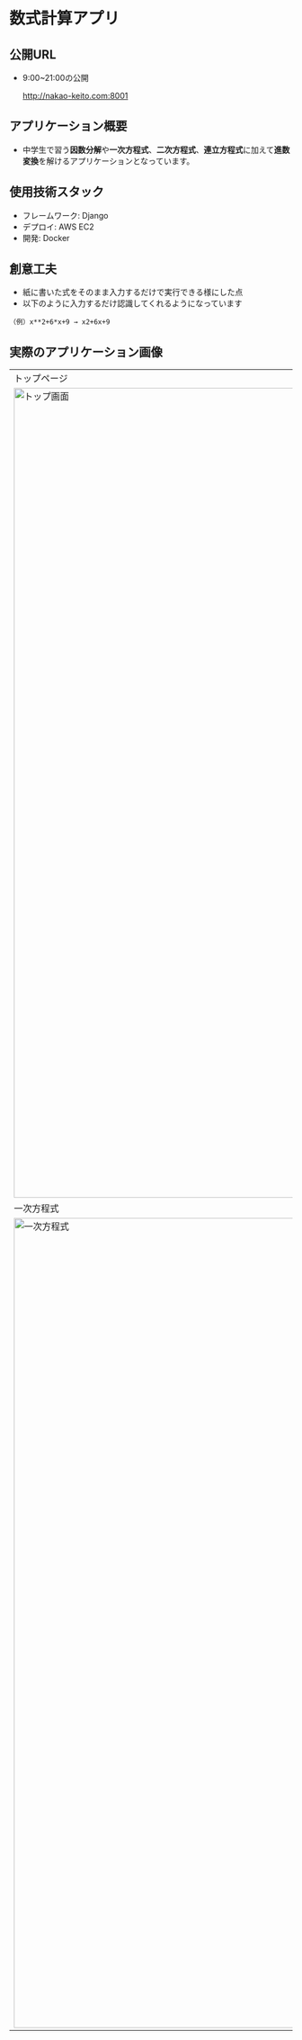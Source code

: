 # 数式計算アプリ

## 公開URL
- 9:00~21:00の公開

  http://nakao-keito.com:8001

## アプリケーション概要
- 中学生で習う**因数分解**や**一次方程式**、**二次方程式**、**連立方程式**に加えて**進数変換**を解けるアプリケーションとなっています。

## 使用技術スタック
- フレームワーク: Django
- デプロイ: AWS EC2
- 開発: Docker

## 創意工夫
- 紙に書いた式をそのまま入力するだけで実行できる様にした点
- 以下のように入力するだけ認識してくれるようになっています
```
（例）x**2+6*x+9 → x2+6x+9
```

## 実際のアプリケーション画像
<table>
  <tr>
    <td>トップページ</td>
    <td>進数変換</td>
    <td>因数分解</td>
  </tr>
  <tr>
    <td>
      <img width="1440" alt="トップ画面" src="https://github.com/user-attachments/assets/4fc797dd-5750-4e98-a593-8e2667327d68">
    </td>
    <td>
      <img width="1440" alt="進数変換" src="https://github.com/user-attachments/assets/7859f82f-a584-4898-88fc-b8a0e89b96d3">
    </td>
    <td>
      <img width="1440" alt="因数分解" src="https://github.com/user-attachments/assets/f3ffb159-f22e-4b3e-bb94-a5272ae4166a">
    </td>
  </tr>
  <tr>
    <td>一次方程式</td>
    <td>二次方程式</td>
    <td>連立方程式</td>
  </tr>
  <tr>
    <td>
      <img width="1440" alt="一次方程式" src="https://github.com/user-attachments/assets/594d429e-b410-41fa-8bde-ddcb21fd344e">
    </td>
    <td>
      <img width="1440" alt="二次方程式" src="https://github.com/user-attachments/assets/5cea99ab-973d-47d6-83c7-c6080fc75259">
    </td>
    <td>
      <img width="1440" alt="連立方程式" src="https://github.com/user-attachments/assets/71b93928-cbea-4545-a9ba-33ce7cb95d74">
    </td>
  </tr>
</table>
